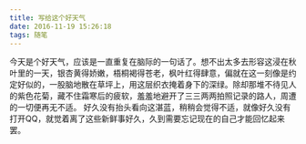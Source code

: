 ```yaml
---
title: 写给这个好天气
date: 2016-11-19 15:26:18
tags: 随笔
---
```

今天是个好天气，应该是一直重复在脑际的一句话了。想不出太多去形容这浸在秋叶里的一天，银杏黄得娇嫩，梧桐褐得苍老，枫叶红得肆意，偏就在这一刻像是约定好似的，一股脑地散在草坪上，用这层织衣掩着身下的深绿。除却那堆不待见人的紫色花菊，藏不住霜寒后的疲软，羞羞地避开了三三两两拍照记录的路人，周遭的一切便再无不适。
好久没有抬头看向这湛蓝，稍稍会觉得不适，就像好久没有打开QQ，就觉着离了这些新鲜事好久，久到需要忘记现在的自己才能回忆起来罢。

